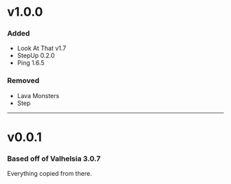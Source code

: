 # v1.0.0

### Added
- Look At That v1.7
- StepUp 0.2.0
- Ping 1.6.5

### Removed
- Lava Monsters
- Step

-----------------------------------
# v0.0.1

### Based off of Valhelsia 3.0.7
Everything copied from there.

